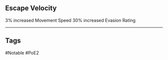 ## Escape Velocity
3% increased Movement Speed
30% increased Evasion Rating

---
## Tags
#Notable
#PoE2
